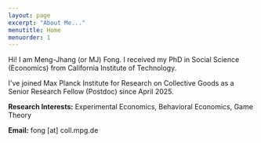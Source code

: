 ```yaml
---
layout: page
excerpt: "About Me..."
menutitle: Home
menuorder: 1
---
```


<!-- Lorem ipsum dolor sit amet, consectetur adipiscing elit, sed do eiusmod tempor incididunt ut labore et dolore magna aliqua. Ut enim ad minim veniam, quis nostrud exercitation ullamco laboris nisi ut aliquip ex ea commodo consequat. Duis aute irure dolor in reprehenderit in voluptate velit esse cillum dolore eu fugiat nulla pariatur. Excepteur sint occaecat cupidatat non proident, sunt in culpa qui officia deserunt mollit anim id est laborum. -->

Hi! I am Meng-Jhang (or MJ) Fong. I received my PhD in Social Science (Economics) from California Institute of Technology. 

I've joined Max Planck Institute for Research on Collective Goods as a Senior Research Fellow (Postdoc) since April 2025.

<b>Research Interests:</b> Experimental Economics, Behavioral Economics, Game Theory 

<b>Email:</b> fong [at] coll.mpg.de

<!-- 
## Current Interests and Projects:

- Lorem ipsum dolor sit amet
- Lorem ipsum dolor sit amet
- DLorem ipsum dolor sit amet
- Lorem ipsum dolor sit amet
- Lorem ipsum dolor sit amet -->

